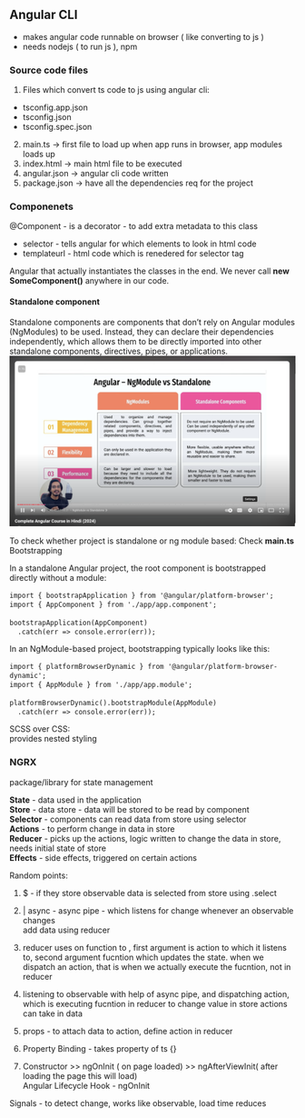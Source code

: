 ## Angular CLI

- makes angular code runnable on browser ( like converting to js )
- needs nodejs ( to run js ), npm

### Source code files

1. Files which convert ts code to js using angular cli:

- tsconfig.app.json
- tsconfig.json
- tsconfig.spec.json

2. main.ts -> first file to load up when app runs in browser, app modules loads up
3. index.html -> main html file to be executed
4. angular.json -> angular cli code written
5. package.json -> have all the dependencies req for the project

### Componenets

@Component - is a decorator - to add extra metadata to this class

- selector - tells angular for which elements to look in html code
- templateurl - html code which is renedered for selector tag

Angular that actually instantiates the classes in the end. We never call **new SomeComponent()** anywhere in our code.

#### Standalone component

Standalone components are components that don’t rely on Angular modules (NgModules) to be used. Instead, they can declare their dependencies independently, which allows them to be directly imported into other standalone components, directives, pipes, or applications.
![alt text](image.png)

To check whether project is standalone or ng module based: Check **main.ts** Bootstrapping

In a standalone Angular project, the root component is bootstrapped directly without a module:

```
import { bootstrapApplication } from '@angular/platform-browser';
import { AppComponent } from './app/app.component';

bootstrapApplication(AppComponent)
  .catch(err => console.error(err));
```

In an NgModule-based project, bootstrapping typically looks like this:

```
import { platformBrowserDynamic } from '@angular/platform-browser-dynamic';
import { AppModule } from './app/app.module';

platformBrowserDynamic().bootstrapModule(AppModule)
  .catch(err => console.error(err));
```

SCSS over CSS:  
provides nested styling

### NGRX

package/library for state management

**State** - data used in the application  
**Store** - data store - data will be stored to be read by component  
**Selector** - components can read data from store using selector  
**Actions** - to perform change in data in store  
**Reducer** - picks up the actions, logic written to change the data in store, needs initial state of store  
**Effects** - side effects, triggered on certain actions

Random points:
1. $ - if they store observable
data is selected from store using .select


1. | async  - async pipe - which listens for change whenever an observable changes  
add data using reducer

1. reducer uses on function to , first argument is action to which it listens to, second argument fucntion which updates the state. when we dispatch an action, that is when we actually execute the fucntion, not in reducer

1. listening to observable with help of async pipe, and dispatching action, which is executing fucntion in reducer to change value in store
actions can take in data  
1. props - to attach data to action,
define action in reducer  

  
1. Property Binding - takes property of ts {}

1. Constructor >> ngOnInit ( on page loaded) >> ngAfterViewInit( after loading the page this will load)  
Angular Lifecycle Hook  - ngOnInit

Signals - to detect change, works like observable, load time reduces